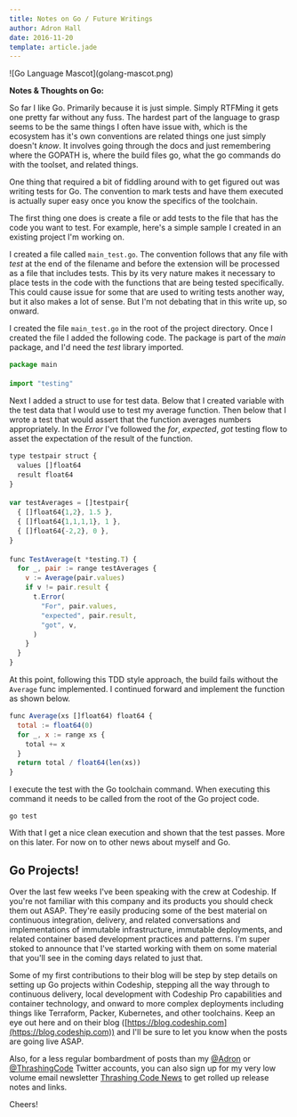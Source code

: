 ```yaml
---
title: Notes on Go / Future Writings
author: Adron Hall
date: 2016-11-20
template: article.jade
---
```

<div class="image float-right">
    ![Go Language Mascot](golang-mascot.png)
</div>

**Notes & Thoughts on Go:**

So far I like Go. Primarily because it is just simple. Simply RTFMing it gets one pretty far without any fuss. The hardest part of the language to grasp seems to be the same things I often have issue with, which is the ecosystem has it's own conventions are related things one just simply doesn't *know*. It involves going through the docs and just remembering where the GOPATH is, where the build files go, what the go commands do with the toolset, and related things.

One thing that required a bit of fiddling around with to get figured out was writing tests for Go. The convention to mark tests and have them executed is actually super easy once you know the specifics of the toolchain.

<span class="more"></span>

The first thing one does is create a file or add tests to the file that has the code you want to test. For example, here's a simple sample I created in an existing project I'm working on.

I created a file called `main_test.go`. The convention follows that any file with *test* at the end of the filename and before the extension will be processed as a file that includes tests. This by its very nature makes it necessary to place tests in the code with the functions that are being tested specifically. This could cause issue for some that are used to writing tests another way, but it also makes a lot of sense. But I'm not debating that in this write up, so onward.

I created the file `main_test.go` in the root of the project directory. Once I created the file I added the following code. The package is part of the *main* package, and I'd need the *test* library imported.

```javascript
package main

import "testing"
```

Next I added a struct to use for test data. Below that I created variable with the test data that I would use to test my average function. Then below that I wrote a test that would assert that the function averages numbers appropriately. In the *Error* I've followed the *for*, *expected*, *got* testing flow to asset the expectation of the result of the function.

```javascript
type testpair struct {
  values []float64
  result float64
}

var testAverages = []testpair{
  { []float64{1,2}, 1.5 },
  { []float64{1,1,1,1}, 1 },
  { []float64{-2,2}, 0 },
}

func TestAverage(t *testing.T) {
  for _, pair := range testAverages {
    v := Average(pair.values)
    if v != pair.result {
      t.Error(
        "For", pair.values,
        "expected", pair.result,
        "got", v,
      )
    }
  }
}
```

At this point, following this TDD style approach, the build fails without the `Average` func implemented. I continued forward and implement the function as shown below.

```javascript
func Average(xs []float64) float64 {
  total := float64(0)
  for _, x := range xs {
    total += x
  }
  return total / float64(len(xs))
}
```

I execute the test with the Go toolchain command. When executing this command it needs to be called from the root of the Go project code.

```shell-script
go test
```

With that I get a nice clean execution and shown that the test passes. More on this later. For now on to other news about myself and Go.

## Go Projects!

Over the last few weeks I've been speaking with the crew at Codeship. If you're not familiar with this company and its products you should check them out ASAP. They're easily producing some of the best material on continuous integration, delivery, and related conversations and implementations of immutable infrastructure, immutable deployments, and related container based development practices and patterns. I'm super stoked to announce that I've started working with them on some material that you'll see in the coming days related to just that.

Some of my first contributions to their blog will be step by step details on setting up Go projects within Codeship, stepping all the way through to continuous delivery, local development with Codeship Pro capabilities and container technology, and onward to more complex deployments including things like Terraform, Packer, Kubernetes, and other toolchains. Keep an eye out here and on their blog ([https://blog.codeship.com](https://blog.codeship.com)) and I'll be sure to let you know when the posts are going live ASAP.

Also, for a less regular bombardment of posts than my [@Adron](https://twitter.com/Adron) or [@ThrashingCode](https://twitter.com/ThrashingCode) Twitter accounts, you can also sign up for my very low volume email newsletter [Thrashing Code News](/docs/thrashing-code-news/) to get rolled up release notes and links.

Cheers!
